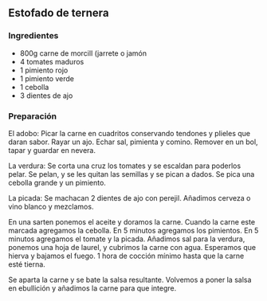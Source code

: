 ## Estofado de ternera

### Ingredientes

- 800g  carne de morcill (jarrete o jamón
- 4 tomates maduros
- 1 pimiento rojo
- 1 pimiento verde
- 1 cebolla
- 3 dientes de ajo

### Preparación

El adobo:
Picar la carne en cuadritos conservando tendones y plieles que daran sabor.
Rayar un ajo.
Echar sal, pimienta y comino.
Remover en un bol, tapar y guardar en nevera.

La verdura:
Se corta una cruz los tomates
y se escaldan para poderlos pelar.
Se pelan, y se les quitan las semillas y se pican a dados.
Se pica una cebolla grande y un pimiento.

La picada:
Se machacan 2 dientes de ajo con perejil.
Añadimos cerveza o vino blanco y mezclamos.

En una sarten ponemos el aceite y doramos la carne.
Cuando la carne este marcada agregamos la cebolla.
En 5 minutos agregamos los pimientos.
En 5 minutos agregamos el tomate y la picada.
Añadimos sal para la verdura,
ponemos una hoja de laurel,
y cubrimos la carne con agua.
Esperamos que hierva y bajamos el fuego.
1 hora de cocción mínimo hasta que la carne esté tierna.

Se aparta la carne y se bate la salsa resultante.
Volvemos a poner la salsa en ebullición y añadimos la carne para que integre.




